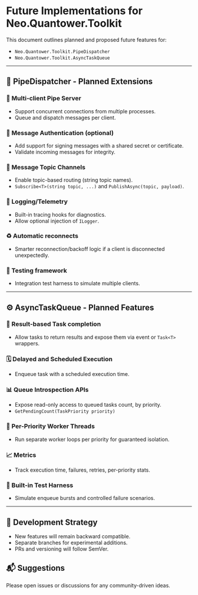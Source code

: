﻿# Future Implementations for Neo.Quantower.Toolkit

This document outlines planned and proposed future features for:
- `Neo.Quantower.Toolkit.PipeDispatcher`
- `Neo.Quantower.Toolkit.AsyncTaskQueue`

---

## 🧠 PipeDispatcher - Planned Extensions

### 🔁 Multi-client Pipe Server
- Support concurrent connections from multiple processes.
- Queue and dispatch messages per client.

### 🔐 Message Authentication (optional)
- Add support for signing messages with a shared secret or certificate.
- Validate incoming messages for integrity.

### 🧩 Message Topic Channels
- Enable topic-based routing (string topic names).
- `Subscribe<T>(string topic, ...)` and `PublishAsync(topic, payload)`.

### 💾 Logging/Telemetry
- Built-in tracing hooks for diagnostics.
- Allow optional injection of `ILogger`.

### ♻️ Automatic reconnects
- Smarter reconnection/backoff logic if a client is disconnected unexpectedly.

### 🧪 Testing framework
- Integration test harness to simulate multiple clients.

---

## ⚙️ AsyncTaskQueue - Planned Features

### 🎯 Result-based Task completion
- Allow tasks to return results and expose them via event or `Task<T>` wrappers.

### 🗓 Delayed and Scheduled Execution
- Enqueue task with a scheduled execution time.

### 📊 Queue Introspection APIs
- Expose read-only access to queued tasks count, by priority.
- `GetPendingCount(TaskPriority priority)`

### 🧵 Per-Priority Worker Threads
- Run separate worker loops per priority for guaranteed isolation.

### 📈 Metrics
- Track execution time, failures, retries, per-priority stats.

### 🧪 Built-in Test Harness
- Simulate enqueue bursts and controlled failure scenarios.

---

## 📅 Development Strategy
- New features will remain backward compatible.
- Separate branches for experimental additions.
- PRs and versioning will follow SemVer.

## 📬 Suggestions
Please open issues or discussions for any community-driven ideas.

